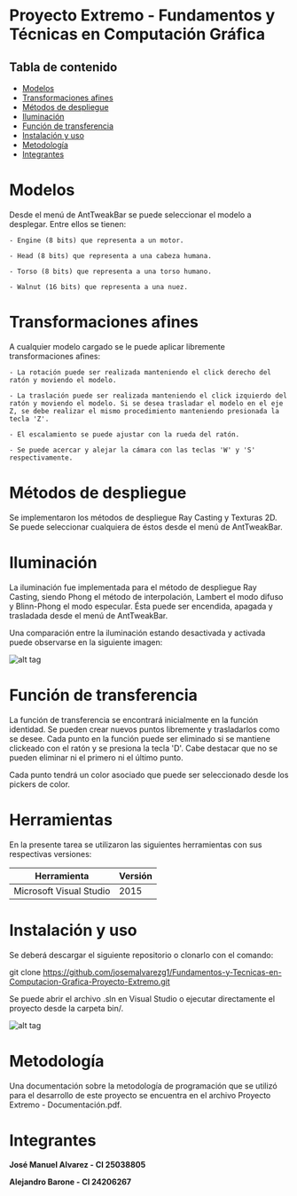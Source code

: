 # Proyecto Extremo - Fundamentos y Técnicas en Computación Gráfica

## Tabla de contenido

* [Modelos](#modelos)
* [Transformaciones afines](#transformaciones-afines)
* [Métodos de despliegue](#métodos-de-despliegue)
* [Iluminación](#iluminación)
* [Función de transferencia](#función-de-transferencia)
* [Instalación y uso](#instalación-y-uso)
* [Metodología](#metodología)
* [Integrantes](#integrantes)

# Modelos

Desde el menú de AntTweakBar se puede seleccionar el modelo a desplegar. Entre ellos se tienen:

	- Engine (8 bits) que representa a un motor.
		
	- Head (8 bits) que representa a una cabeza humana.
	
	- Torso (8 bits) que representa a una torso humano.
	
	- Walnut (16 bits) que representa a una nuez.

# Transformaciones afines

A cualquier modelo cargado se le puede aplicar libremente transformaciones afines:

	- La rotación puede ser realizada manteniendo el click derecho del ratón y moviendo el modelo.
	
	- La traslación puede ser realizada manteniendo el click izquierdo del ratón y moviendo el modelo. Si se desea trasladar el modelo en el eje Z, se debe realizar el mismo procedimiento manteniendo presionada la tecla 'Z'.
	
	- El escalamiento se puede ajustar con la rueda del ratón.
	
	- Se puede acercar y alejar la cámara con las teclas 'W' y 'S' respectivamente.

# Métodos de despliegue

Se implementaron los métodos de despliegue Ray Casting y Texturas 2D. Se puede seleccionar cualquiera de éstos desde el menú de AntTweakBar.

# Iluminación

La iluminación fue implementada para el método de despliegue Ray Casting, siendo Phong el método de interpolación, Lambert el modo difuso y Blinn-Phong el modo especular. Ésta puede ser encendida, apagada y trasladada desde el menú de AntTweakBar.

Una comparación entre la iluminación estando desactivada y activada puede observarse en la siguiente imagen:

![alt tag](https://i.gyazo.com/562ddafeaa4245a9c556321791bdd4c6.png)

# Función de transferencia

La función de transferencia se encontrará inicialmente en la función identidad. Se pueden crear nuevos puntos libremente y trasladarlos como se desee. Cada punto en la función puede ser eliminado si se mantiene clickeado con el ratón y se presiona la tecla 'D'. Cabe destacar que no se pueden eliminar ni el primero ni el último punto.

Cada punto tendrá un color asociado que puede ser seleccionado desde los pickers de color.

# Herramientas

En la presente tarea se utilizaron las siguientes herramientas con sus respectivas versiones:

| Herramienta                         	 | Versión   													   |                            
|----------------------------------------|-----------------------------------------------------------------|
| Microsoft Visual Studio        	 	 | 2015      													   |


# Instalación y uso
Se deberá descargar el siguiente repositorio o clonarlo con el comando:

git clone https://github.com/josemalvarezg1/Fundamentos-y-Tecnicas-en-Computacion-Grafica-Proyecto-Extremo.git

Se puede abrir el archivo .sln en Visual Studio o ejecutar directamente el proyecto desde la carpeta bin/.

![alt tag](https://i.gyazo.com/6f105082745ee9f754a08151bab59f11.png)

# Metodología
Una documentación sobre la metodología de programación que se utilizó para el desarrollo de este proyecto se encuentra en el archivo Proyecto Extremo - Documentación.pdf.

# Integrantes

**José Manuel Alvarez - CI 25038805**

**Alejandro Barone - CI 24206267**